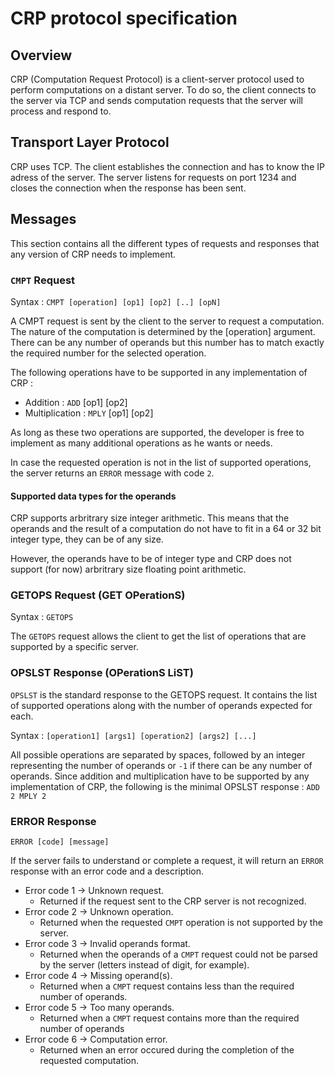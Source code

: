 # CRP protocol specification

## Overview
CRP (Computation Request Protocol) is a client-server protocol used to perform computations on a distant server. To do so, the client connects to the server via TCP and sends computation requests that the server will process and respond to.

## Transport Layer Protocol
CRP uses TCP. The client establishes the connection and has to know the IP adress of the server. The server listens for requests on port 1234 and closes the connection when the response has been sent.

## Messages

This section contains all the different types of requests and responses that any version of CRP needs to implement.

### ```CMPT``` Request

Syntax : ```CMPT [operation] [op1] [op2] [..] [opN]```

A CMPT request is sent by the client to the server to request a computation. The nature of the computation is determined by the [operation] argument. There can be any number of operands but this number has to match exactly the required number for the selected operation.

The following operations have to be supported in any implementation of CRP :
- Addition : ```ADD``` [op1] [op2]
- Multiplication : ```MPLY``` [op1] [op2]

As long as these two operations are supported, the developer is free to implement as many additional operations as he wants or needs.

In case the requested operation is not in the list of supported operations, the server returns an ```ERROR``` message with code ```2```.

#### Supported data types for the operands
CRP supports arbritrary size integer arithmetic. This means that the operands and the result of a computation do not have to fit in a 64 or 32 bit integer type, they can be of any size.

However, the operands have to be of integer type and CRP does not support (for now) arbritrary size floating point arithmetic.

### GETOPS Request (GET OPerationS)

Syntax : ```GETOPS```

The ```GETOPS``` request allows the client to get the list of operations that are supported by a specific server.

### OPSLST Response (OPerationS LiST)

```OPSLST``` is the standard response to the GETOPS request. It contains the list of supported operations along with the number of operands expected for each. 

Syntax : ```[operation1] [args1] [operation2] [args2] [...]```

All possible operations are separated by spaces, followed by an integer representing the number of operands or ```-1``` if there can be any number of operands.
Since addition and multiplication have to be supported by any implementation of CRP, the following is the minimal OPSLST response : ```ADD 2 MPLY 2```

### ERROR Response 

```ERROR [code] [message]```

If the server fails to understand or complete a request, it will return an ```ERROR``` response with an error code and a description.
- Error code 1 -> Unknown request. 
    - Returned if the request sent to the CRP server is not recognized.
- Error code 2 -> Unknown operation.
    - Returned when the requested ```CMPT``` operation is not supported by the server.
- Error code 3 -> Invalid operands format. 
    - Returned when the operands of a ```CMPT``` request could not be parsed by the server (letters instead of digit, for example). 
- Error code 4 -> Missing operand(s). 
    - Returned when a ```CMPT``` request contains less than the required number of operands.
- Error code 5 -> Too many operands. 
    - Returned when a ```CMPT``` request contains more than the required number of operands
- Error code 6 -> Computation error. 
    - Returned when an error occured during the completion of the requested computation.

 


